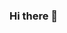 ### Hi there 👋

<!--
**CodeTyperPro/CodeTyperPro** is a ✨ _special_ ✨ repository because its `README.md` (this file) appears on your GitHub profile.
